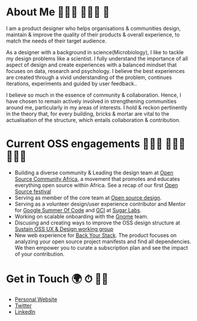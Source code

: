 # About Me 👩🏽‍🔬 👩🏽‍🎨 🥑
I am a product designer who helps organisations & communities design, maintain & improve the quality of their products & overall experience, to match the needs of their target audience.

As a designer with a background in science(Microbiology), I like to tackle my design problems like a scientist. I fully understand the importance of all aspect of design and create experiences with a balanced mindset that focuses on data, research and psychology. I believe the best experiences are created through a vivid understanding of the problem, continues iterations, experiments and guided by user feedback..

I believe so much in the essence of community & collaboration. Hence, I have chosen to remain actively involved in strengthening communities around me, particularly in my areas of interests. I hold & reckon pertinently in the theory that, for every building, bricks & mortar are vital to the actualisation of the structure, which entails collaboration & contribution.

# Current OSS engagements 👩🏽‍🎨 👷🏽‍♀️ 👩🏽‍💻
- Building a diverse community & Leading the design team at <a rel="Open Source Community Africa" href="https://twitter.com/oscafrica">Open Source Community Africa</a>, a movement that promotes and educates everything open source within Africa. See a recap of our first <a rel="Open Source Festival" href="https://blog.oscafrica.org/the-chronicles-of-open-source-festival-2020-ck84qc32s04zmzns18q5x8fjp">Open Source festival</a>
- Serving as member of the core team at <a rel="Open Source Design" href="https://opensourcedesign.net/">Open source design</a>. 
- Serving as a volunteer design/user experience contributor and Mentor for <a rel="GSoC" href="https://summerofcode.withgoogle.com">Google Summer Of Code</a> and <a rel="GCI" href="https://codein.withgoogle.com/archive/">GCI</a> at <a rel="Sugar Lab" href="https://github.com/sugarlabs">Sugar Labs</a>.
- Working on scalable onboarding with the <a rel="Gnome" href="https://gitlab.gnome.org/Teams/Engagement/initiatives/scalable-onboarding">Gnome</a> team.
- Discusing and creating ways to improve the OSS design structure at <a rel="Sustain OSS UX & Design working group" href="https://discourse.sustainoss.org/t/design-ux-working-group/348">Sustain OSS UX & Design working group<a/>
- New web experience for <a rel="Back Your Stack" href="http://backyourstack.com/">Back Your Stack<a/>. The product focuses on analyzing your open source project manifests and find all dependencies. We then empower you to curate a subscription plan and see the impact of your contribution.

# Get in Touch 🌍 ⏱ 👍🏽
- <a rel="Personal Website" href="https://peaceojemeh.com/">Personal Website<a/>
- <a rel="Twitter" href="https://twitter.com/Peace_Ojemeh">Twitter<a/>
- <a rel="Linkedln" href="https://www.linkedin.com/in/peace-ojemeh-0b5bb2151/">Linkedln<a/>
